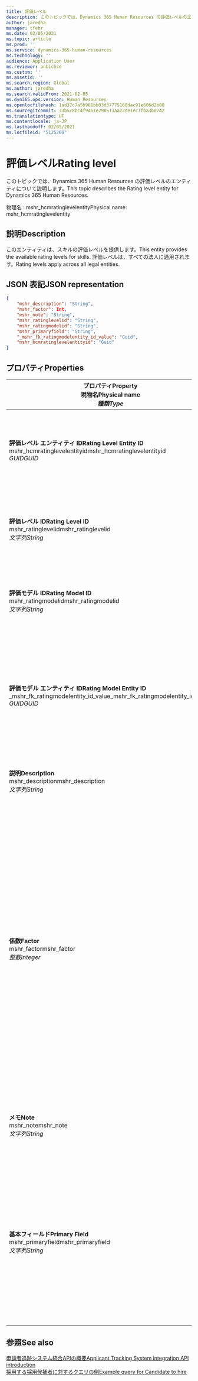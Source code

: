 ```yaml
---
title: 評価レベル
description: このトピックでは、Dynamics 365 Human Resources の評価レベルのエンティティについて説明します。
author: jaredha
manager: tfehr
ms.date: 02/05/2021
ms.topic: article
ms.prod: ''
ms.service: dynamics-365-human-resources
ms.technology: ''
audience: Application User
ms.reviewer: anbichse
ms.custom: ''
ms.assetid: ''
ms.search.region: Global
ms.author: jaredha
ms.search.validFrom: 2021-02-05
ms.dyn365.ops.version: Human Resources
ms.openlocfilehash: 1ad37c7a5b961bb03d37775168dac91e606d2b08
ms.sourcegitcommit: 33b5c8bc4f9461e290513aa22de1ec1fba3b0742
ms.translationtype: HT
ms.contentlocale: ja-JP
ms.lasthandoff: 02/05/2021
ms.locfileid: "5125260"
---
```

# <a name="rating-level"></a><span data-ttu-id="e8350-103">評価レベル</span><span class="sxs-lookup"><span data-stu-id="e8350-103">Rating level</span></span>

<span data-ttu-id="e8350-104">このトピックでは、Dynamics 365 Human Resources の評価レベルのエンティティについて説明します。</span><span class="sxs-lookup"><span data-stu-id="e8350-104">This topic describes the Rating level entity for Dynamics 365 Human Resources.</span></span>

<span data-ttu-id="e8350-105">物理名 : mshr_hcmratinglevelentity</span><span class="sxs-lookup"><span data-stu-id="e8350-105">Physical name: mshr_hcmratinglevelentity</span></span>

## <a name="description"></a><span data-ttu-id="e8350-106">説明</span><span class="sxs-lookup"><span data-stu-id="e8350-106">Description</span></span>

<span data-ttu-id="e8350-107">このエンティティは、スキルの評価レベルを提供します。</span><span class="sxs-lookup"><span data-stu-id="e8350-107">This entity provides the available rating levels for skills.</span></span> <span data-ttu-id="e8350-108">評価レベルは、すべての法人に適用されます。</span><span class="sxs-lookup"><span data-stu-id="e8350-108">Rating levels apply across all legal entities.</span></span>

## <a name="json-representation"></a><span data-ttu-id="e8350-109">JSON 表記</span><span class="sxs-lookup"><span data-stu-id="e8350-109">JSON representation</span></span>

```json
{
    "mshr_description": "String",
    "mshr_factor": Int,
    "mshr_note": "String",
    "mshr_ratinglevelid": "String",
    "mshr_ratingmodelid": "String",
    "mshr_primaryfield": "String",
    "_mshr_fk_ratingmodelentity_id_value": "Guid",
    "mshr_hcmratinglevelentityid": "Guid"
}
```

## <a name="properties"></a><span data-ttu-id="e8350-110">プロパティ</span><span class="sxs-lookup"><span data-stu-id="e8350-110">Properties</span></span>

| <span data-ttu-id="e8350-111">プロパティ</span><span class="sxs-lookup"><span data-stu-id="e8350-111">Property</span></span><br><span data-ttu-id="e8350-112">**現物名**</span><span class="sxs-lookup"><span data-stu-id="e8350-112">**Physical name**</span></span><br><span data-ttu-id="e8350-113">**_種類_**</span><span class="sxs-lookup"><span data-stu-id="e8350-113">**_Type_**</span></span> | <span data-ttu-id="e8350-114">使用</span><span class="sxs-lookup"><span data-stu-id="e8350-114">Use</span></span> | <span data-ttu-id="e8350-115">説明</span><span class="sxs-lookup"><span data-stu-id="e8350-115">Description</span></span> |
| --- | --- | --- |
| <span data-ttu-id="e8350-116">**評価レベル エンティティ ID**</span><span class="sxs-lookup"><span data-stu-id="e8350-116">**Rating Level Entity ID**</span></span><br><span data-ttu-id="e8350-117">mshr_hcmratinglevelentityid</span><span class="sxs-lookup"><span data-stu-id="e8350-117">mshr_hcmratinglevelentityid</span></span><br><span data-ttu-id="e8350-118">*GUID*</span><span class="sxs-lookup"><span data-stu-id="e8350-118">*GUID*</span></span> | <span data-ttu-id="e8350-119">読み取り専用</span><span class="sxs-lookup"><span data-stu-id="e8350-119">Read-only</span></span><br><span data-ttu-id="e8350-120">必須</span><span class="sxs-lookup"><span data-stu-id="e8350-120">Required</span></span><br><span data-ttu-id="e8350-121">システム生成</span><span class="sxs-lookup"><span data-stu-id="e8350-121">System-generated</span></span> | <span data-ttu-id="e8350-122">システムが生成した、レベルの一意識別子です。</span><span class="sxs-lookup"><span data-stu-id="e8350-122">The system-generated unique identifier for the level.</span></span> |
| <span data-ttu-id="e8350-123">**評価レベル ID**</span><span class="sxs-lookup"><span data-stu-id="e8350-123">**Rating Level ID**</span></span><br><span data-ttu-id="e8350-124">mshr_ratinglevelid</span><span class="sxs-lookup"><span data-stu-id="e8350-124">mshr_ratinglevelid</span></span><br><span data-ttu-id="e8350-125">*文字列*</span><span class="sxs-lookup"><span data-stu-id="e8350-125">*String*</span></span> | <span data-ttu-id="e8350-126">読み取り/書き込み</span><span class="sxs-lookup"><span data-stu-id="e8350-126">Read/write</span></span><br><span data-ttu-id="e8350-127">必須</span><span class="sxs-lookup"><span data-stu-id="e8350-127">Required</span></span> | <span data-ttu-id="e8350-128">ユーザーが読取り可能なレベルの一意識別子です。</span><span class="sxs-lookup"><span data-stu-id="e8350-128">User-readable unique identifier for the level.</span></span> |
| <span data-ttu-id="e8350-129">**評価モデル ID**</span><span class="sxs-lookup"><span data-stu-id="e8350-129">**Rating Model ID**</span></span><br><span data-ttu-id="e8350-130">mshr_ratingmodelid</span><span class="sxs-lookup"><span data-stu-id="e8350-130">mshr_ratingmodelid</span></span><br><span data-ttu-id="e8350-131">*文字列*</span><span class="sxs-lookup"><span data-stu-id="e8350-131">*String*</span></span> | <span data-ttu-id="e8350-132">読み取り/書き込み</span><span class="sxs-lookup"><span data-stu-id="e8350-132">Read/write</span></span><br><span data-ttu-id="e8350-133">必須</span><span class="sxs-lookup"><span data-stu-id="e8350-133">Required</span></span> | <span data-ttu-id="e8350-134">評価レベルが属する評価モデルです。</span><span class="sxs-lookup"><span data-stu-id="e8350-134">The rating model to which the rating level belongs.</span></span> |
| <span data-ttu-id="e8350-135">**評価モデル エンティティ ID**</span><span class="sxs-lookup"><span data-stu-id="e8350-135">**Rating Model Entity ID**</span></span><br><span data-ttu-id="e8350-136">_mshr_fk_ratingmodelentity_id_value</span><span class="sxs-lookup"><span data-stu-id="e8350-136">_mshr_fk_ratingmodelentity_id_value</span></span><br><span data-ttu-id="e8350-137">*GUID*</span><span class="sxs-lookup"><span data-stu-id="e8350-137">*GUID*</span></span> | <span data-ttu-id="e8350-138">読み取り専用</span><span class="sxs-lookup"><span data-stu-id="e8350-138">Read-only</span></span><br><span data-ttu-id="e8350-139">必須</span><span class="sxs-lookup"><span data-stu-id="e8350-139">Required</span></span><br><span data-ttu-id="e8350-140">外部キー : mshr_hcmratingmodelentity の mshr_hcmratingmodelentityid</span><span class="sxs-lookup"><span data-stu-id="e8350-140">Foreign key: mshr_hcmratingmodelentityid of mshr_hcmratingmodelentity</span></span> | <span data-ttu-id="e8350-141">システムが生成する、評価レベルが属する評価モデルの識別子です。</span><span class="sxs-lookup"><span data-stu-id="e8350-141">The system-generated identifier for the rating model to which the rating level belongs.</span></span> |
| <span data-ttu-id="e8350-142">**説明**</span><span class="sxs-lookup"><span data-stu-id="e8350-142">**Description**</span></span><br><span data-ttu-id="e8350-143">mshr_description</span><span class="sxs-lookup"><span data-stu-id="e8350-143">mshr_description</span></span><br><span data-ttu-id="e8350-144">*文字列*</span><span class="sxs-lookup"><span data-stu-id="e8350-144">*String*</span></span> | <span data-ttu-id="e8350-145">読み取り/書き込み</span><span class="sxs-lookup"><span data-stu-id="e8350-145">Read/write</span></span><br><span data-ttu-id="e8350-146">必須</span><span class="sxs-lookup"><span data-stu-id="e8350-146">Required</span></span> | <span data-ttu-id="e8350-147">評価レベルの説明です。</span><span class="sxs-lookup"><span data-stu-id="e8350-147">The description of the rating level.</span></span> |
| <span data-ttu-id="e8350-148">**係数**</span><span class="sxs-lookup"><span data-stu-id="e8350-148">**Factor**</span></span><br><span data-ttu-id="e8350-149">mshr_factor</span><span class="sxs-lookup"><span data-stu-id="e8350-149">mshr_factor</span></span><br><span data-ttu-id="e8350-150">*整数*</span><span class="sxs-lookup"><span data-stu-id="e8350-150">*Integer*</span></span> | <span data-ttu-id="e8350-151">読み取り/書き込み</span><span class="sxs-lookup"><span data-stu-id="e8350-151">Read/write</span></span><br><span data-ttu-id="e8350-152">必須</span><span class="sxs-lookup"><span data-stu-id="e8350-152">Required</span></span> | <span data-ttu-id="e8350-153">評価レベルの係数です。</span><span class="sxs-lookup"><span data-stu-id="e8350-153">The factor for the rating level.</span></span> <span data-ttu-id="e8350-154">評価レベルの異なる数の項目を比較する際には、スコアを正規化するためにこの係数が使用されます。</span><span class="sxs-lookup"><span data-stu-id="e8350-154">When you compare items with a different number of rating levels, the factor is used to normalize the scores.</span></span> <span data-ttu-id="e8350-155">値は 0 (ゼロ) から 9 までの間の整数値である必要があります。</span><span class="sxs-lookup"><span data-stu-id="e8350-155">The value must be an integer between 0 and 9.</span></span> |
| <span data-ttu-id="e8350-156">**メモ**</span><span class="sxs-lookup"><span data-stu-id="e8350-156">**Note**</span></span><br><span data-ttu-id="e8350-157">mshr_note</span><span class="sxs-lookup"><span data-stu-id="e8350-157">mshr_note</span></span><br><span data-ttu-id="e8350-158">*文字列*</span><span class="sxs-lookup"><span data-stu-id="e8350-158">*String*</span></span> | <span data-ttu-id="e8350-159">読み取り/書き込み</span><span class="sxs-lookup"><span data-stu-id="e8350-159">Read/write</span></span><br><span data-ttu-id="e8350-160">オプション</span><span class="sxs-lookup"><span data-stu-id="e8350-160">Optional</span></span> | <span data-ttu-id="e8350-161">評価レベルに関連付けられているメモです。</span><span class="sxs-lookup"><span data-stu-id="e8350-161">Any notes associated with the rating level.</span></span> |
| <span data-ttu-id="e8350-162">**基本フィールド**</span><span class="sxs-lookup"><span data-stu-id="e8350-162">**Primary Field**</span></span><br><span data-ttu-id="e8350-163">mshr_primaryfield</span><span class="sxs-lookup"><span data-stu-id="e8350-163">mshr_primaryfield</span></span><br><span data-ttu-id="e8350-164">*文字列*</span><span class="sxs-lookup"><span data-stu-id="e8350-164">*String*</span></span> | <span data-ttu-id="e8350-165">読み取り専用</span><span class="sxs-lookup"><span data-stu-id="e8350-165">Read-only</span></span><br><span data-ttu-id="e8350-166">必須</span><span class="sxs-lookup"><span data-stu-id="e8350-166">Required</span></span> | <span data-ttu-id="e8350-167">エンティティ レコードの識別子として使用されるフィールドです。</span><span class="sxs-lookup"><span data-stu-id="e8350-167">Field to be used as an identifier of the entity record.</span></span> <span data-ttu-id="e8350-168">評価レベル ID と評価モデル ID の組み合わせです。</span><span class="sxs-lookup"><span data-stu-id="e8350-168">Combination of rating level ID and rating model ID.</span></span> |

## <a name="see-also"></a><span data-ttu-id="e8350-169">参照</span><span class="sxs-lookup"><span data-stu-id="e8350-169">See also</span></span>

[<span data-ttu-id="e8350-170">申請者追跡システム統合APIの概要</span><span class="sxs-lookup"><span data-stu-id="e8350-170">Applicant Tracking System integration API introduction</span></span>](hr-admin-integration-ats-api-introduction.md)<br>
[<span data-ttu-id="e8350-171">採用する採用候補者に対するクエリの例</span><span class="sxs-lookup"><span data-stu-id="e8350-171">Example query for Candidate to hire</span></span>](hr-admin-integration-ats-api-candidate-to-hire-example-query.md)


